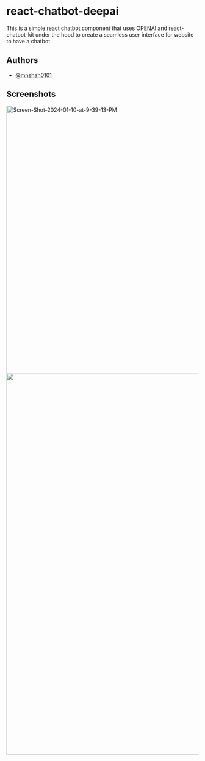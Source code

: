 # react-chatbot-deepai

This is a simple react chatbot component that uses OPENAI and react-chatbot-kit under the hood to create a seamless user interface for website to have a chatbot.

## Authors

- [@mnshah0101](https://www.github.com/mnshah0101)

## Screenshots

<img src="https://i.ibb.co/51y1NFG/Screen-Shot-2024-01-10-at-9-39-13-PM.png" alt="Screen-Shot-2024-01-10-at-9-39-13-PM" border="0" width="700">

<img src="https://i.ibb.co/ygrNTqc/Screen-Shot-2024-01-10-at-9-39-04-PM.png" width="1000">
